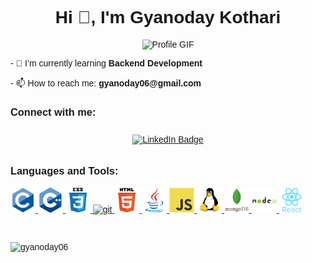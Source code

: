 <!DOCTYPE html>
<html lang="en">
<head>
    <meta charset="UTF-8">
    <meta name="viewport" content="width=device-width, initial-scale=1.0">
    <title>Gyanoday Kothari</title>
    <style>
        /* Add your CSS styles here */
        body {
            font-family: Arial, sans-serif;
        }
        h1 {
            text-align: center;
        }
        #header {
            text-align: center;
        }
        .badges {
            display: flex;
            justify-content: center;
        }
        .badges a {
            margin: 10px;
        }
        h3 {
            text-align: left;
        }
        p {
            text-align: left;
        }
    </style>
</head>
<body>
    <h1>Hi 👋, I'm Gyanoday Kothari</h1>
    <div id="header">
        <img src="https://media.giphy.com/media/M9gbBd9nbDrOTu1Mqx/giphy.gif" width="100" alt="Profile GIF" />
    </div>
    <p>- 🌱 I’m currently learning <strong>Backend Development</strong></p>
    <p>- 📫 How to reach me: <strong>gyanoday06@gmail.com</strong></p>
    <h3>Connect with me:</h3>
    <div class="badges">
        <a href="https://linkedin.com/in/gyanoday06" target="_blank">
            <img src="https://img.shields.io/badge/LinkedIn-blue?style=for-the-badge&logo=linkedin&logoColor=white" alt="LinkedIn Badge" />
        </a>
    </div>
    <h3>Languages and Tools:</h3>
    <p>
        <a href="https://www.cprogramming.com/" target="_blank" rel="noreferrer">
            <img src="https://raw.githubusercontent.com/devicons/devicon/master/icons/c/c-original.svg" alt="c" width="40" height="40" />
        </a>
        <a href="https://www.w3schools.com/cpp/" target="_blank" rel="noreferrer">
            <img src="https://raw.githubusercontent.com/devicons/devicon/master/icons/cplusplus/cplusplus-original.svg" alt="cplusplus" width="40" height="40" />
        </a>
        <a href="https://www.w3schools.com/css/" target="_blank" rel="noreferrer">
            <img src="https://raw.githubusercontent.com/devicons/devicon/master/icons/css3/css3-original-wordmark.svg" alt="css3" width="40" height="40" />
        </a>
        <a href="https://git-scm.com/" target="_blank" rel="noreferrer">
            <img src="https://www.vectorlogo.zone/logos/git-scm/git-scm-icon.svg" alt="git" width="40" height="40" />
        </a>
        <a href="https://www.w3.org/html/" target="_blank" rel="noreferrer">
            <img src="https://raw.githubusercontent.com/devicons/devicon/master/icons/html5/html5-original-wordmark.svg" alt="html5" width="40" height="40" />
        </a>
        <a href="https://www.java.com" target="_blank" rel="noreferrer">
            <img src="https://raw.githubusercontent.com/devicons/devicon/master/icons/java/java-original.svg" alt="java" width="40" height="40" />
        </a>
        <a href="https://developer.mozilla.org/en-US/docs/Web/JavaScript" target="_blank" rel="noreferrer">
            <img src="https://raw.githubusercontent.com/devicons/devicon/master/icons/javascript/javascript-original.svg" alt="javascript" width="40" height="40" />
        </a>
        <a href="https://www.linux.org/" target="_blank" rel="noreferrer">
            <img src="https://raw.githubusercontent.com/devicons/devicon/master/icons/linux/linux-original.svg" alt="linux" width="40" height="40" />
        </a>
        <a href="https://www.mongodb.com/" target="_blank" rel="noreferrer">
            <img src="https://raw.githubusercontent.com/devicons/devicon/master/icons/mongodb/mongodb-original-wordmark.svg" alt="mongodb" width="40" height="40" />
        </a>
        <a href="https://nodejs.org" target="_blank" rel="noreferrer">
            <img src="https://raw.githubusercontent.com/devicons/devicon/master/icons/nodejs/nodejs-original-wordmark.svg" alt="nodejs" width="40" height="40" />
        </a>
        <a href="https://reactjs.org/" target="_blank" rel="noreferrer">
            <img src="https://raw.githubusercontent.com/devicons/devicon/master/icons/react/react-original-wordmark.svg" alt="react" width="40" height="40" />
        </a>
    </p>
    <br>
    <p>
        <img align="left" src="https://github-readme-stats.vercel.app/api/top-langs?username=gyanoday06&show_icons=true&theme=dark&locale=en&layout=compact" alt="gyanoday06" />
    </p>
</body>
</html>
